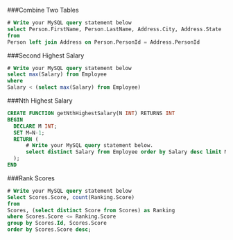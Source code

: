 


###Combine Two Tables

```sql
# Write your MySQL query statement below
select Person.FirstName, Person.LastName, Address.City, Address.State
from 
Person left join Address on Person.PersonId = Address.PersonId
```

###Second Highest Salary 

```sql
# Write your MySQL query statement below
select max(Salary) from Employee 
where 
Salary < (select max(Salary) from Employee)
```

###Nth Highest Salary

```sql
CREATE FUNCTION getNthHighestSalary(N INT) RETURNS INT
BEGIN
  DECLARE M INT;
  SET M=N-1;
  RETURN (
      # Write your MySQL query statement below.
      select distinct Salary from Employee order by Salary desc limit M, 1
  );
END
```

###Rank Scores 

```sql
# Write your MySQL query statement below
Select Scores.Score, count(Ranking.Score)
from
Scores, (select distinct Score from Scores) as Ranking
where Scores.Score <= Ranking.Score
group by Scores.Id, Scores.Score
order by Scores.Score desc;
```
